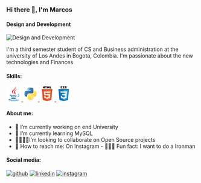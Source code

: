 ### Hi there 👋, I'm Marcos
#### Design and Development
![Design and Development](https://careers.insightconsultants.co/wp-content/uploads/2020/09/1_sV60JhlYL4IdWjcNvKTJRA.png)

I'm a third semester student of CS and Business administration at the university of Los Andes in Bogota, Colombia. I'm passionate about the new technologies and Finances

#### Skills:
<p align="left">
<!--Java -->
<a href="#" target="_blank"> <img src="https://raw.githubusercontent.com/devicons/devicon/master/icons/java/java-original.svg" alt="java" width="40" height="40"/> </a>
<!--Python -->
<a href="#" target="_blank"> <img src="https://raw.githubusercontent.com/devicons/devicon/master/icons/python/python-original.svg" alt="python" width="40" height="40"/> </a> 
<!-- HTML -->
<a href="#" target="_blank"> <img src="https://raw.githubusercontent.com/devicons/devicon/master/icons/html5/html5-original-wordmark.svg" alt="html5" width="40" height="40"/> </a>
<!--CSS 3 -->
 <a href="#" target="_blank"> <img src="https://raw.githubusercontent.com/devicons/devicon/master/icons/css3/css3-original-wordmark.svg" alt="css3" width="40" height="40"/></a>
</p>


#### About me:
- 🔭 I’m currently working on end University  
- 🌱 I’m currently learning MySQL 
- 🫱🏽‍🫲🏾I’m looking to collaborate on Open Source projects 
- 📩 How to reach me: On Instagram 
- 🏊🏽‍♂️ Fun fact: I want to do a Ironman 

#### Social media:
[<img src='https://cdn.jsdelivr.net/npm/simple-icons@3.0.1/icons/github.svg' alt='github' height='40'>](https://github.com/Marcosespa)  [<img src='https://cdn.jsdelivr.net/npm/simple-icons@3.0.1/icons/linkedin.svg' alt='linkedin' height='40'>](https://www.linkedin.com/in/MarcosEspaña/)  [<img src='https://cdn.jsdelivr.net/npm/simple-icons@3.0.1/icons/instagram.svg' alt='instagram' height='40'>](https://www.instagram.com/marcos.r.espa/)  



<!--
**Marcosespa/Marcosespa** is a ✨ _special_ ✨ repository because its `README.md` (this file) appears on your GitHub profile.

Here are some ideas to get you started:

- 🔭 I’m currently working on ...
- 🌱 I’m currently learning ...
- 👯 I’m looking to collaborate on ...
- 🤔 I’m looking for help with ...
- 💬 Ask me about ...
- 📫 How to reach me: ...
- 😄 Pronouns: ...
- ⚡ Fun fact: ...
-->
